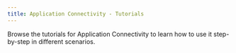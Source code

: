 ```yaml
---
title: Application Connectivity - Tutorials
---
```


Browse the tutorials for Application Connectivity to learn how to use it step-by-step in different scenarios.

